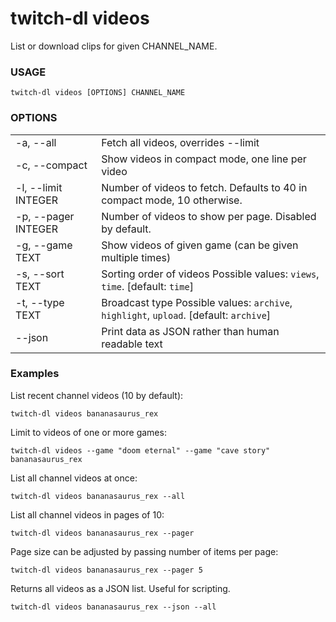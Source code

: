 <!-- ------------------- generated docs start ------------------- -->
# twitch-dl videos

List or download clips for given CHANNEL_NAME.

### USAGE

```
twitch-dl videos [OPTIONS] CHANNEL_NAME
```

### OPTIONS

<table>
<tbody>
<tr>
    <td class="code">-a, --all</td>
    <td>Fetch all videos, overrides --limit</td>
</tr>

<tr>
    <td class="code">-c, --compact</td>
    <td>Show videos in compact mode, one line per video</td>
</tr>

<tr>
    <td class="code">-l, --limit INTEGER</td>
    <td>Number of videos to fetch. Defaults to 40 in compact mode, 10 otherwise.</td>
</tr>

<tr>
    <td class="code">-p, --pager INTEGER</td>
    <td>Number of videos to show per page. Disabled by default.</td>
</tr>

<tr>
    <td class="code">-g, --game TEXT</td>
    <td>Show videos of given game (can be given multiple times)</td>
</tr>

<tr>
    <td class="code">-s, --sort TEXT</td>
    <td>Sorting order of videos Possible values: <code>views</code>, <code>time</code>. [default: <code>time</code>]</td>
</tr>

<tr>
    <td class="code">-t, --type TEXT</td>
    <td>Broadcast type Possible values: <code>archive</code>, <code>highlight</code>, <code>upload</code>. [default: <code>archive</code>]</td>
</tr>

<tr>
    <td class="code">--json</td>
    <td>Print data as JSON rather than human readable text</td>
</tr>
</tbody>
</table>

<!-- ------------------- generated docs end ------------------- -->

### Examples

List recent channel videos (10 by default):

```
twitch-dl videos bananasaurus_rex
```

Limit to videos of one or more games:

```
twitch-dl videos --game "doom eternal" --game "cave story" bananasaurus_rex
```

List all channel videos at once:

```
twitch-dl videos bananasaurus_rex --all
```

List all channel videos in pages of 10:

```
twitch-dl videos bananasaurus_rex --pager
```

Page size can be adjusted by passing number of items per page:

```
twitch-dl videos bananasaurus_rex --pager 5
```

Returns all videos as a JSON list. Useful for scripting.

```
twitch-dl videos bananasaurus_rex --json --all
```